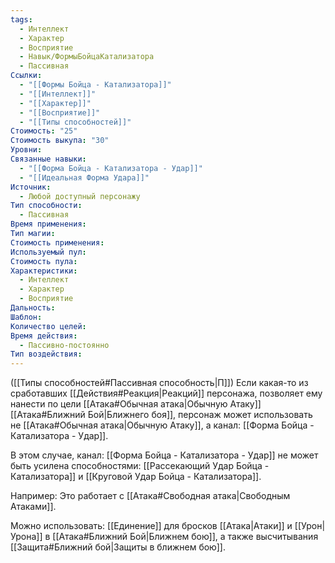 ```yaml
---
tags:
  - Интеллект
  - Характер
  - Восприятие
  - Навык/ФормыБойцаКатализатора
  - Пассивная
Ссылки:
  - "[[Формы Бойца - Катализатора]]"
  - "[[Интеллект]]"
  - "[[Характер]]"
  - "[[Восприятие]]"
  - "[[Типы способностей]]"
Стоимость: "25"
Стоимость выкупа: "30"
Уровни: 
Связанные навыки:
  - "[[Форма Бойца - Катализатора - Удар]]"
  - "[[Идеальная Форма Удара]]"
Источник:
  - Любой доступный персонажу
Тип способности:
  - Пассивная
Время применения: 
Тип магии: 
Стоимость применения: 
Используемый пул: 
Стоимость пула: 
Характеристики:
  - Интеллект
  - Характер
  - Восприятие
Дальность: 
Шаблон: 
Количество целей: 
Время действия:
  - Пассивно-постоянно
Тип воздействия:
---
```

([[Типы способностей#Пассивная способность|П]]) Если какая-то из сработавших [[Действия#Реакция|Реакций]] персонажа, позволяет ему нанести по цели [[Атака#Обычная атака|Обычную Атаку]] [[Атака#Ближний Бой|Ближнего боя]], персонаж может использовать не [[Атака#Обычная атака|Обычную Атаку]], а канал: [[Форма Бойца - Катализатора - Удар]].

В этом случае, канал: [[Форма Бойца - Катализатора - Удар]] не может быть усилена способностями: [[Рассекающий Удар Бойца - Катализатора]] и [[Круговой Удар Бойца - Катализатора]]. 

Например: Это работает с [[Атака#Свободная атака|Свободным Атаками]].

Можно использовать: [[Единение]] для бросков [[Атака|Атаки]] и [[Урон|Урона]] в [[Атака#Ближний Бой|Ближнем бою]], а также высчитывания [[Защита#Ближний бой|Защиты в ближнем бою]].

